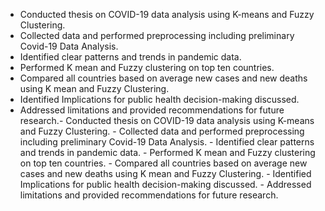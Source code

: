 - Conducted thesis on COVID-19 data analysis using K-means and Fuzzy Clustering.
- Collected data and performed preprocessing including preliminary Covid-19 Data Analysis. 
- Identified clear patterns and trends in pandemic data.
- Performed K mean and Fuzzy clustering on top ten countries.
- Compared all countries based on average new cases and new deaths using K mean and Fuzzy Clustering.
- Identified Implications for public health decision-making discussed.
- Addressed limitations and provided recommendations for future research.- Conducted thesis on COVID-19 data analysis using K-means and Fuzzy Clustering. - Collected data and performed preprocessing including preliminary Covid-19 Data Analysis. - Identified clear patterns and trends in pandemic data. - Performed K mean and Fuzzy clustering on top ten countries. - Compared all countries based on average new cases and new deaths using K mean and Fuzzy Clustering. - Identified Implications for public health decision-making discussed. - Addressed limitations and provided recommendations for future research.
